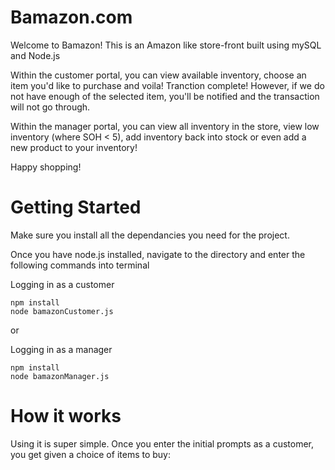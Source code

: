 # Bamazon.com
Welcome to Bamazon! This is an Amazon like store-front built using mySQL and Node.js

Within the customer portal, you can view available inventory, choose an item you'd like to purchase and voila! Tranction complete! However, if we do not have enough of the selected item, you'll be notified and the transaction will not go through. 

Within the manager portal, you can view all inventory in the store, view low inventory (where SOH < 5), add inventory back into stock or even add a new product to your inventory!

Happy shopping!

# Getting Started
Make sure you install all the dependancies you need for the project. 

Once you have node.js installed, navigate to the directory and enter the following commands into terminal

Logging in as a customer
``` 
npm install
node bamazonCustomer.js 
```
or

Logging in as a manager
```
npm install
node bamazonManager.js 
```

# How it works

Using it is super simple. Once you enter the initial prompts as a customer, you get given a choice of items to buy:

